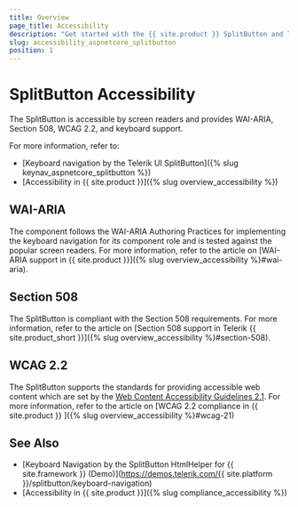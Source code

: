 ```yaml
---
title: Overview
page_title: Accessibility
description: "Get started with the {{ site.product }} SplitButton and learn about its accessibility support for WAI-ARIA, Section 508, and WCAG 2.2."
slug: accessibility_aspnetcore_splitbutton
position: 1
---
```


# SplitButton Accessibility

The SplitButton is accessible by screen readers and provides WAI-ARIA, Section 508, WCAG 2.2, and keyboard support.

For more information, refer to:
* [Keyboard navigation by the Telerik UI SplitButton]({% slug keynav_aspnetcore_splitbutton %})
* [Accessibility in {{ site.product }}]({% slug overview_accessibility %})

## WAI-ARIA

The component follows the WAI-ARIA Authoring Practices for implementing the keyboard navigation for its component role and is tested against the popular screen readers. For more information, refer to the article on [WAI-ARIA support in {{ site.product }}]({% slug overview_accessibility %}#wai-aria).

## Section 508

The SplitButton is compliant with the Section 508 requirements. For more information, refer to the article on [Section 508 support in Telerik {{ site.product_short }}]({% slug overview_accessibility %}#section-508).

## WCAG 2.2

The SplitButton supports the standards for providing accessible web content which are set by the [Web Content Accessibility Guidelines 2.1](https://www.w3.org/TR/WCAG/). For more information, refer to the article on [WCAG 2.2 compliance in {{ site.product }} ]({% slug overview_accessibility %}#wcag-21)

## See Also

* [Keyboard Navigation by the SplitButton HtmlHelper for {{ site.framework }} (Demo)](https://demos.telerik.com/{{ site.platform }}/splitbutton/keyboard-navigation)
* [Accessibility in {{ site.product }}]({% slug compliance_accessibility %})
